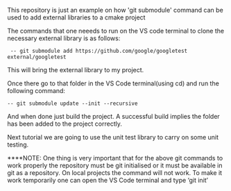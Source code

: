 This repository is just an example on how 'git submodule' command can be used to add external libraries to a cmake project 

  

The commands that one neeeds to run on the VS code terminal to clone the necessary external library is as follows: 

 	 -- git submodule add https://github.com/google/googletest external/googletest 

  

This will bring the external library to my project. 

  

Once there go to that folder in the VS Code terminal(using cd) and run the following command: 

 	-- git submodule update --init --recursive 

  

And when done just build the project. A successful build implies the folder has been added to the project correctly. 

Next tutorial we are going to use the unit test library to carry on some unit testing. 

 

****NOTE: One thing is very important that for the above git commands to work properly the repository must be git initialised or it must be available in git as a repository. On local projects the command will not work. To make it work temporarily one can open the VS Code terminal and type ‘git init’ 

 

